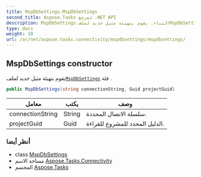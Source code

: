 ```yaml
---
title: MspDbSettings.MspDbSettings
second_title: Aspose.Tasks لمرجع .NET API
description: MspDbSettings البناء. يقوم بتهيئة مثيل جديد لملفMspDbSettings فئة .
type: docs
weight: 10
url: /ar/net/aspose.tasks.connectivity/mspdbsettings/mspdbsettings/
---
```

## MspDbSettings constructor

يقوم بتهيئة مثيل جديد لملف[`MspDbSettings`](../) فئة .

```csharp
public MspDbSettings(string connectionString, Guid projectGuid)
```

| معامل | يكتب | وصف |
| --- | --- | --- |
| connectionString | String | سلسلة الاتصال المحددة. |
| projectGuid | Guid | الدليل المحدد للمشروع للقراءة. |

### أنظر أيضا

* class [MspDbSettings](../)
* مساحة الاسم [Aspose.Tasks.Connectivity](../../mspdbsettings/)
* المجسم [Aspose.Tasks](../../../)


